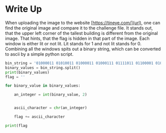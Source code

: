 # Write Up
When uploading the image to the website [https://tineye.com/](url), one can find the original image and compare it to the challenge file. It stands out, that the upper left corner of the tallest building is different from the original image. That hints, that the flag is hidden in that part of the image. Each window is either lit or not lit. Lit stands for 1 and not lit stands for 0. Combining all the windows spits out a binary string, which can be converted to ascii by a simple python script.
```python
bin_string = '01000011 01010011 01000011 01000111 01111011 01100001 01011111 01000110 01101100 00110100 01100111 01111101'
binary_values = bin_string.split()
print(binary_values)
flag = ''

for binary_value in binary_values:

    an_integer = int(binary_value, 2)


    ascii_character = chr(an_integer)

    flag += ascii_character

print(flag
```
